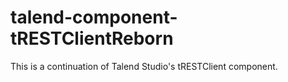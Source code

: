 # talend-component-tRESTClientReborn
This is a continuation of Talend Studio's tRESTClient component.
